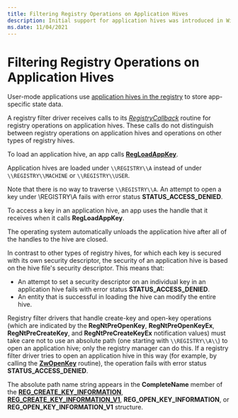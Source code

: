 ```yaml
---
title: Filtering Registry Operations on Application Hives
description: Initial support for application hives was introduced in Windows Vista.
ms.date: 11/04/2021
---
```


# Filtering Registry Operations on Application Hives

User-mode applications use [application hives in the registry](/windows/win32/sysinfo/registry-hives) to store app-specific state data.

A registry filter driver receives calls to its [*RegistryCallback*](/windows-hardware/drivers/ddi/wdm/nc-wdm-ex_callback_function) routine for registry operations on application hives.
These calls do not distinguish between registry operations on application hives and operations on other types of registry hives.

To load an application hive, an app calls [**RegLoadAppKey**](/windows/win32/api/winreg/nf-winreg-regloadappkeya).

Application hives are loaded under `\\REGISTRY\\A` instead of under `\\REGISTRY\\MACHINE` or `\\REGISTRY\\USER`.

Note that there is no way to traverse `\\REGISTRY\\A`. An attempt to open a key under \\REGISTRY\\A fails with error status **STATUS_ACCESS_DENIED**.

To access a key in an application hive, an app uses the handle that it receives when it calls **RegLoadAppKey**.

The operating system automatically unloads the application hive after all of the handles to the hive are closed.

In contrast to other types of registry hives, for which each key is secured with its own security descriptor, the security of an application hive is based on the hive file's security descriptor.
This means that:

* An attempt to set a security descriptor on an individual key in an application hive fails with error status **STATUS_ACCESS_DENIED**.
* An entity that is successful in loading the hive can modify the entire hive.

Registry filter drivers that handle create-key and open-key operations (which are indicated by the **RegNtPreOpenKey**, **RegNtPreOpenKeyEx**, **RegNtPreCreateKey**, and **RegNtPreCreateKeyEx** notification values) must
 take care not to use an absolute path (one starting with `\\REGISTRY\\A\\`) to open an application hive; only the registry manager can do this.
If a registry filter driver tries to open an application hive in this way (for example, by calling the [**ZwOpenKey**](/windows-hardware/drivers/ddi/wdm/nf-wdm-zwopenkey) routine), the operation fails with
 error status **STATUS_ACCESS_DENIED**.

The absolute path name string appears in the **CompleteName** member of the
 [**REG_CREATE_KEY_INFORMATION**](/windows-hardware/drivers/ddi/wdm/ns-wdm-_reg_create_key_information), [**REG_CREATE_KEY_INFORMATION_V1**](/windows-hardware/drivers/ddi/wdm/ns-wdm-_reg_create_key_information_v1),
 **REG_OPEN_KEY_INFORMATION**, or **REG_OPEN_KEY_INFORMATION_V1** structure.
